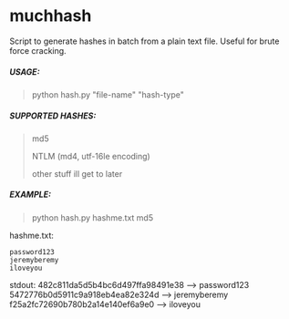 # muchhash
Script to generate hashes in batch from a plain text file. Useful for brute force cracking.


##### USAGE:
> python hash.py "file-name" "hash-type"


##### SUPPORTED HASHES:
> md5
> 
> NTLM (md4, utf-16le encoding)
> 
> other stuff ill get to later


##### EXAMPLE:
> python hash.py hashme.txt md5

hashme.txt:
```
password123
jeremyberemy
iloveyou
````

stdout:
482c811da5d5b4bc6d497ffa98491e38 --> password123
5472776b0d5911c9a918eb4ea82e324d --> jeremyberemy
f25a2fc72690b780b2a14e140ef6a9e0 --> iloveyou
